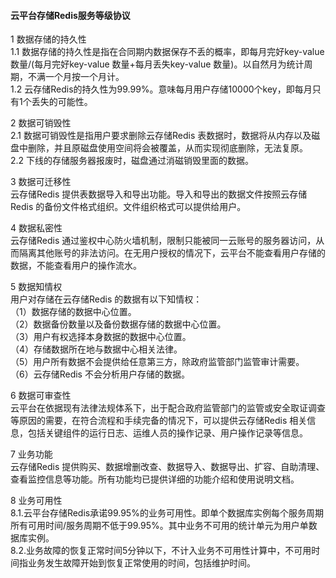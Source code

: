 #### 云平台存储Redis服务等级协议

1 数据存储的持久性<br>
1.1 数据存储的持久性是指在合同期内数据保存不丢的概率，即每月完好key-value 数量/(每月完好key-value 数量+每月丢失key-value 数量)。以自然月为统计周期，不满一个月按一个月计。  
1.2 云存储Redis的持久性为99.99%。意味每月用户存储10000个key，即每月只有1个丢失的可能性。  

2 数据可销毁性<br>
2.1 数据可销毁性是指用户要求删除云存储Redis 表数据时，数据将从内存以及磁盘中删除，并且原磁盘使用空间将会被覆盖，从而实现彻底删除，无法复原。  
2.2 下线的存储服务器报废时，磁盘通过消磁销毁里面的数据。  

3 数据可迁移性<br>
云存储Redis 提供表数据导入和导出功能。导入和导出的数据文件按照云存储Redis 的备份文件格式组织。文件组织格式可以提供给用户。  

4 数据私密性<br>
云存储Redis 通过鉴权中心防火墙机制，限制只能被同一云账号的服务器访问，从而隔离其他账号的非法访问。在无用户授权的情况下，云平台不能查看用户存储的数据，不能查看用户的操作流水。  


5 数据知情权<br>
用户对存储在云存储Redis 的数据有以下知情权：<br>
（1）数据存储的数据中心位置。<br>（2）数据备份数量以及备份数据存储的数据中心位置。<br>（3）用户有权选择本身数据的数据中心位置。<br>（4）存储数据所在地与数据中心相关法律。<br>（5）用户所有数据不会提供给任意第三方，除政府监管部门监管审计需要。<br>（6）云存储Redis 不会分析用户存储的数据。  

6 数据可审查性<br>
云平台在依据现有法律法规体系下，出于配合政府监管部门的监管或安全取证调查等原因的需要，在符合流程和手续完备的情况下，可以提供云存储Redis 相关信息，包括关键组件的运行日志、运维人员的操作记录、用户操作记录等信息。

7 业务功能<br>
云存储Redis 提供购买、数据增删改查、数据导入、数据导出、扩容、自助清理、查看监控信息等功能。所有功能均已提供详细的功能介绍和使用说明文档。

8 业务可用性<br>
8.1.云平台存储Redis承诺99.95%的业务可用性。即单个数据库实例每个服务周期所有可用时间/服务周期不低于99.95%。其中业务不可用的统计单元为用户单数据库实例。  
8.2.业务故障的恢复正常时间5分钟以下，不计入业务不可用性计算中，不可用时间指业务发生故障开始到恢复正常使用的时间，包括维护时间。  
